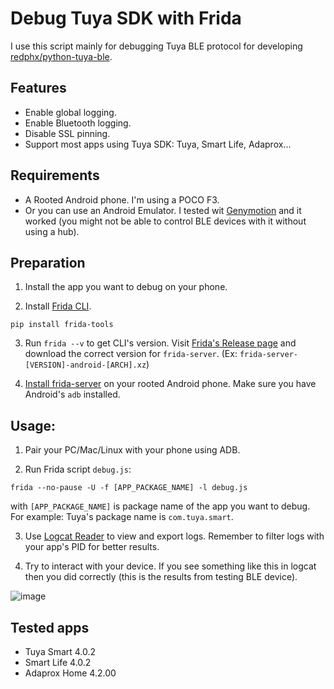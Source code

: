 # Debug Tuya SDK with Frida

I use this script mainly for debugging Tuya BLE protocol for developing [redphx/python-tuya-ble](https://github.com/redphx/python-tuya-ble).

## Features
- Enable global logging.
- Enable Bluetooth logging.
- Disable SSL pinning.
- Support most apps using Tuya SDK: Tuya, Smart Life, Adaprox...

## Requirements
- A Rooted Android phone. I'm using a POCO F3.
- Or you can use an Android Emulator. I tested wit [Genymotion](https://www.genymotion.com/) and it worked (you might not be able to control BLE devices with it without using a hub).

## Preparation
1. Install the app you want to debug on your phone.

3. Install [Frida CLI](https://frida.re/docs/installation/).  
  ```
  pip install frida-tools
  ```

3. Run `frida --v` to get CLI's version. Visit [Frida's Release page](https://github.com/frida/frida/releases) and download the correct version for `frida-server`. (Ex: 
`frida-server-[VERSION]-android-[ARCH].xz`)

4. [Install frida-server](https://frida.re/docs/android/) on your rooted Android phone. Make sure you have Android's `adb` installed.

## Usage:

1. Pair your PC/Mac/Linux with your phone using ADB.

2. Run Frida script `debug.js`:
  ```
  frida --no-pause -U -f [APP_PACKAGE_NAME] -l debug.js
  ```
  with `[APP_PACKAGE_NAME]` is package name of the app you want to debug. For example: Tuya's package name is `com.tuya.smart`.
  
3. Use [Logcat Reader](https://play.google.com/store/apps/details?id=com.dp.logcatapp) to view and export logs. Remember to filter logs with your app's PID for better results.

4. Try to interact with your device. If you see something like this in logcat then you did correctly (this is the results from testing BLE device).

![image](https://user-images.githubusercontent.com/96280/169678497-03d6a9c2-6edb-4ee0-866f-6019a35e6e7e.png)


## Tested apps
- Tuya Smart 4.0.2
- Smart Life 4.0.2
- Adaprox Home 4.2.00
